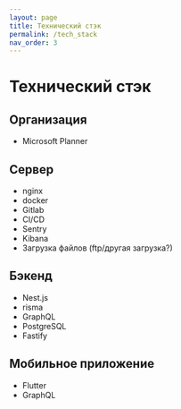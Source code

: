 ```yaml
---
layout: page
title: Технический стэк
permalink: /tech_stack
nav_order: 3
---
```


# Технический стэк
## Организация
- Microsoft Planner

## Сервер
- nginx
- docker
- Gitlab
- CI/CD
- Sentry
- Kibana
- Загрузка файлов (ftp/другая загрузка?)

## Бэкенд
- Nest.js
- risma
- GraphQL
- PostgreSQL
- Fastify

## Мобильное приложение
- Flutter
- GraphQL
